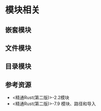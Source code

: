 # 模块相关

<!--ts-->
<!--te-->

## 嵌套模块

## 文件模块

## 目录模块

## 参考资源
- <精通Rust(第二版)>-2.2模块
- <精通Rust(第二版)>-7.9  模块、路径和导入
